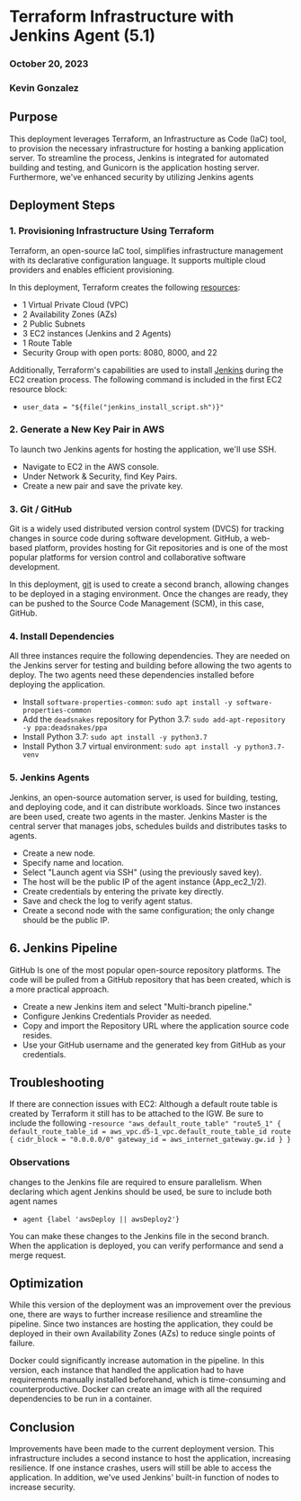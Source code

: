 # Terraform Infrastructure with Jenkins Agent (5.1)
### October 20, 2023
### Kevin Gonzalez

## Purpose

This deployment leverages Terraform, an Infrastructure as Code (IaC) tool, to provision the necessary infrastructure for hosting a banking application server. To streamline the process, Jenkins is integrated for automated building and testing, and Gunicorn is the application hosting server. Furthermore, we've enhanced security by utilizing Jenkins agents

## Deployment Steps

### 1. Provisioning Infrastructure Using Terraform

Terraform, an open-source IaC tool, simplifies infrastructure management with its declarative configuration language. It supports multiple cloud providers and enables efficient provisioning.

In this deployment, Terraform creates the following [resources](https://github.com/kevingonzalez7997/Secure_APP_Terraform_D5.1/blob/main/main.tf):

- 1 Virtual Private Cloud (VPC)
- 2 Availability Zones (AZs)
- 2 Public Subnets
- 3 EC2 instances (Jenkins and 2 Agents)
- 1 Route Table
- Security Group with open ports: 8080, 8000, and 22

Additionally, Terraform's capabilities are used to install [Jenkins](https://github.com/kevingonzalez7997/Jenkins_install) during the EC2 creation process. The following command is included in the first EC2 resource block:
- `user_data = "${file("jenkins_install_script.sh")}"`

### 2. Generate a New Key Pair in AWS

To launch two Jenkins agents for hosting the application, we'll use SSH.

- Navigate to EC2 in the AWS console.
- Under Network & Security, find Key Pairs.
- Create a new pair and save the private key.

### 3. Git / GitHub

Git is a widely used distributed version control system (DVCS) for tracking changes in source code during software development. GitHub, a web-based platform, provides hosting for Git repositories and is one of the most popular platforms for version control and collaborative software development.

In this deployment, [git](https://github.com/kevingonzalez7997/Git_Cloning) is used to create a second branch, allowing changes to be deployed in a staging environment. Once the changes are ready, they can be pushed to the Source Code Management (SCM), in this case, GitHub.

### 4. Install Dependencies

All three instances require the following dependencies. They are needed on the Jenkins server for testing and building before allowing the two agents to deploy. The two agents need these dependencies installed before deploying the application.

- Install `software-properties-common`: `sudo apt install -y software-properties-common`
- Add the `deadsnakes` repository for Python 3.7: `sudo add-apt-repository -y ppa:deadsnakes/ppa`
- Install Python 3.7: `sudo apt install -y python3.7`
- Install Python 3.7 virtual environment: `sudo apt install -y python3.7-venv`

### 5. Jenkins Agents

Jenkins, an open-source automation server, is used for building, testing, and deploying code, and it can distribute workloads. Since two instances are been used, create two agents in the master. Jenkins Master is the central server that manages jobs, schedules builds and distributes tasks to agents.

- Create a new node.
- Specify name and location.
- Select "Launch agent via SSH" (using the previously saved key).
- The host will be the public IP of the agent instance (App_ec2_1/2).
- Create credentials by entering the private key directly.
- Save and check the log to verify agent status.
- Create a second node with the same configuration; the only change should be the public IP.

## 6. Jenkins Pipeline

GitHub Is one of the most popular open-source repository platforms. The code will be pulled from a GitHub repository that has been created, which is a more practical approach.

- Create a new Jenkins item and select "Multi-branch pipeline."
- Configure Jenkins Credentials Provider as needed.
- Copy and import the Repository URL where the application source code resides.
- Use your GitHub username and the generated key from GitHub as your credentials.

## Troubleshooting
If there are connection issues with EC2:
Although a default route table is created by Terraform it still has to be attached to the IGW. Be sure to include the following 
-`resource "aws_default_route_table" "route5_1" {
  default_route_table_id = aws_vpc.d5-1_vpc.default_route_table_id
   route {
    cidr_block = "0.0.0.0/0"
    gateway_id = aws_internet_gateway.gw.id
  }
}`
### Observations

changes to the Jenkins file are required to ensure parallelism. When declaring which agent Jenkins should be used, be sure to include both agent names

- `agent {label 'awsDeploy || awsDeploy2'}`

You can make these changes to the Jenkins file in the second branch. When the application is deployed, you can verify performance and send a merge request.

## Optimization

While this version of the deployment was an improvement over the previous one, there are ways to further increase resilience and streamline the pipeline. Since two instances are hosting the application, they could be deployed in their own Availability Zones (AZs) to reduce single points of failure.

Docker could significantly increase automation in the pipeline. In this version, each instance that handled the application had to have requirements manually installed beforehand, which is time-consuming and counterproductive. Docker can create an image with all the required dependencies to be run in a container.

## Conclusion

Improvements have been made to the current deployment version. This infrastructure includes a second instance to host the application, increasing resilience. If one instance crashes, users will still be able to access the application. In addition, we've used Jenkins' built-in function of nodes to increase security. 
